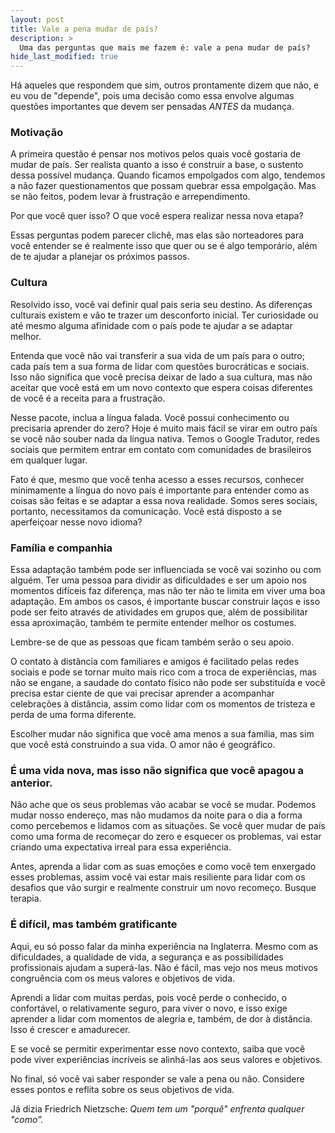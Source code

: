 ```yaml
---
layout: post
title: Vale a pena mudar de país?
description: >
  Uma das perguntas que mais me fazem é: vale a pena mudar de país?
hide_last_modified: true
---
```


Há aqueles que respondem que sim, outros prontamente dizem que não, e eu vou de "depende", pois uma decisão como essa envolve algumas questões importantes que devem ser pensadas *ANTES* da mudança.

### Motivação

A primeira questão é pensar nos motivos pelos quais você gostaria de mudar de país. Ser realista quanto a isso é construir a base, o sustento dessa possível mudança. Quando ficamos empolgados com algo, tendemos a não fazer questionamentos que possam quebrar essa empolgação. Mas se não feitos, podem levar à frustração e arrependimento. 

Por que você quer isso? O que você espera realizar nessa nova etapa?

Essas perguntas podem parecer clichê, mas elas são norteadores para você entender se é realmente isso que quer ou se é algo temporário, além de te ajudar a planejar os próximos passos.

### Cultura

Resolvido isso, você vai definir qual país seria seu destino. As diferenças culturais existem e vão te trazer um desconforto inicial. Ter curiosidade ou até mesmo alguma afinidade com o país pode te ajudar a se adaptar melhor.

Entenda que você não vai transferir a sua vida de um país para o outro; cada país tem a sua forma de lidar com questões burocráticas e sociais. Isso não significa que você precisa deixar de lado a sua cultura, mas não aceitar que você está em um novo contexto que espera coisas diferentes de você é a receita para a frustração.

Nesse pacote, inclua a língua falada. Você possui conhecimento ou precisaria aprender do zero? Hoje é muito mais fácil se virar em outro país se você não souber nada da língua nativa. Temos o Google Tradutor, redes sociais que permitem entrar em contato com comunidades de brasileiros em qualquer lugar. 

Fato é que, mesmo que você tenha acesso a esses recursos, conhecer minimamente a língua do novo país é importante para entender como as coisas são feitas e se adaptar a essa nova realidade. Somos seres sociais, portanto, necessitamos da comunicação. Você está disposto a se aperfeiçoar nesse novo idioma?

### Família e companhia

Essa adaptação também pode ser influenciada se você vai sozinho ou com alguém. Ter uma pessoa para dividir as dificuldades e ser um apoio nos momentos difíceis faz diferença, mas não ter não te limita em viver uma boa adaptação. Em ambos os casos, é importante buscar construir laços e isso pode ser feito através de atividades em grupos que, além de possibilitar essa aproximação, também te permite entender melhor os costumes.

Lembre-se de que as pessoas que ficam também serão o seu apoio.

O contato à distância com familiares e amigos é facilitado pelas redes sociais e pode se tornar muito mais rico com a troca de experiências, mas não se engane, a saudade do contato físico não pode ser substituída e você precisa estar ciente de que vai precisar aprender a acompanhar celebrações à distância, assim como lidar com os momentos de tristeza e perda de uma forma diferente.

Escolher mudar não significa que você ama menos a sua família, mas sim que você está construindo a sua vida. O amor não é geográfico.

### É uma vida nova, mas isso não significa que você apagou a anterior.

Não ache que os seus problemas vão acabar se você se mudar. Podemos mudar nosso endereço, mas não mudamos da noite para o dia a forma como percebemos e lidamos com as situações. Se você quer mudar de país como uma forma de recomeçar do zero e esquecer os problemas, vai estar criando uma expectativa irreal para essa experiência.

Antes, aprenda a lidar com as suas emoções e como você tem enxergado esses problemas, assim você vai estar mais resiliente para lidar com os desafios que vão surgir e realmente construir um novo recomeço. Busque terapia.


### É difícil, mas também gratificante

Aqui, eu só posso falar da minha experiência na Inglaterra. Mesmo com as dificuldades, a qualidade de vida, a segurança e as possibilidades profissionais ajudam a superá-las. Não é fácil, mas vejo nos meus motivos congruência com os meus valores e objetivos de vida.

Aprendi a lidar com muitas perdas, pois você perde o conhecido, o confortável, o relativamente seguro, para viver o novo, e isso exige aprender a lidar com momentos de alegria e, também, de dor à distância. 
Isso é crescer e amadurecer.

E se você se permitir experimentar esse novo contexto, saiba que você pode viver experiências incríveis se alinhá-las aos seus valores e objetivos. 

No final, só você vai saber responder se vale a pena ou não. Considere esses pontos e reflita sobre os seus objetivos de vida. 

Já dizia Friedrich Nietzsche: <cite>Quem tem um "porquê" enfrenta qualquer "como".</cite>
